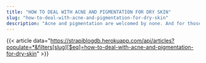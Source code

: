 ```yaml
---
title: "HOW TO DEAL WITH ACNE AND PIGMENTATION FOR DRY SKIN"
slug: "how-to-deal-with-acne-and-pigmentation-for-dry-skin"
description: "Acne and pigmentation are welcomed by none. And for those with Dry skin, dealing with this could be no less than an unpleasant dream."
---
```


{{< article data="https://strapiblogdb.herokuapp.com/api/articles?populate=*&filters[slug][$eq]=how-to-deal-with-acne-and-pigmentation-for-dry-skin" >}}
